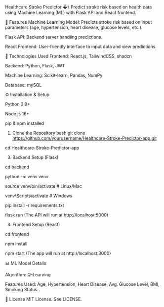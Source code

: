 Healthcare Stroke Predictor �⚕️
Predict stroke risk based on health data using Machine Learning (ML) with Flask API and React frontend.


📌 Features
Machine Learning Model: Predicts stroke risk based on input parameters (age, hypertension, heart disease, glucose levels, etc.).

Flask API: Backend server handling predictions.

React Frontend: User-friendly interface to input data and view predictions.

🚀 Technologies Used
Frontend: React.js, TailwindCSS, shadcn

Backend: Python, Flask, JWT

Machine Learning: Scikit-learn, Pandas, NumPy

Database: mySQL

⚙️ Installation & Setup

Python 3.8+

Node.js 16+

pip & npm installed

1. Clone the Repository
bash
git clone https://github.com/yourusername/Healthcare-Stroke-Predictor-app.git

cd Healthcare-Stroke-Predictor-app

3. Backend Setup (Flask)

cd backend

python -m venv venv

source venv/bin/activate  # Linux/Mac

venv\Scripts\activate     # Windows

pip install -r requirements.txt

flask run
(The API will run at http://localhost:5000)

3. Frontend Setup (React)

cd frontend

npm install

npm start
(The app will run at http://localhost:3000)

📊 ML Model Details

Algorithm: Q-Learning

Features Used:
Age,
Hypertension,
Heart Disease,
Avg. Glucose Level,
BMI,
Smoking Status.


📜 License
MIT License. See LICENSE.
